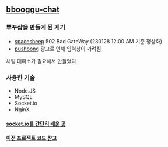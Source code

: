 ## [bbooggu-chat](https://bbooggu.shop)

### 뿌꾸샵을 만들게 된 계기

- [spacesheep](https://spacesheep.co.kr/) 502 Bad GateWay (230128 12:00 AM 기준 정상화)
- [pushoong](https://pushoong.com/) 광고로 인해 입력창이 가려짐

채팅 대피소가 필요해서 만들었다

### 사용한 기술

- Node.JS
- MySQL
- Socket.io
- NginX

#### [socket.io를 간단히 배운 곳](https://youtu.be/UoKoPP91Qx0)

#### [이전 프로젝트 코드 참고](https://github.com/hs96wings/ontelier)
